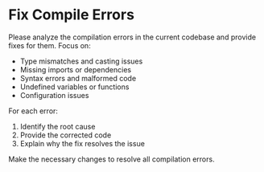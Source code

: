 # Fix Compile Errors

Please analyze the compilation errors in the current codebase and provide fixes
for them. Focus on:

- Type mismatches and casting issues
- Missing imports or dependencies
- Syntax errors and malformed code
- Undefined variables or functions
- Configuration issues

For each error:

1. Identify the root cause
2. Provide the corrected code
3. Explain why the fix resolves the issue

Make the necessary changes to resolve all compilation errors.
